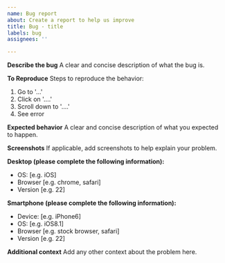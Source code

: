 ```yaml
---
name: Bug report
about: Create a report to help us improve
title: Bug - title
labels: bug
assignees: ''

---
```


**Describe the bug**
A clear and concise description of what the bug is.

**To Reproduce**
Steps to reproduce the behavior:
1. Go to '...'
2. Click on '....'
3. Scroll down to '....'
4. See error

**Expected behavior**
A clear and concise description of what you expected to happen.

**Screenshots**
If applicable, add screenshots to help explain your problem.

**Desktop \(please complete the following information\):**
 - OS: \[e.g. iOS\]
 - Browser \[e.g. chrome, safari\]
 - Version \[e.g. 22\]

**Smartphone \(please complete the following information\):**
 - Device: \[e.g. iPhone6\]
 - OS: [e.g. iOS8.1\]
 - Browser \[e.g. stock browser, safari\]
 - Version \[e.g. 22\]

**Additional context**
Add any other context about the problem here.
